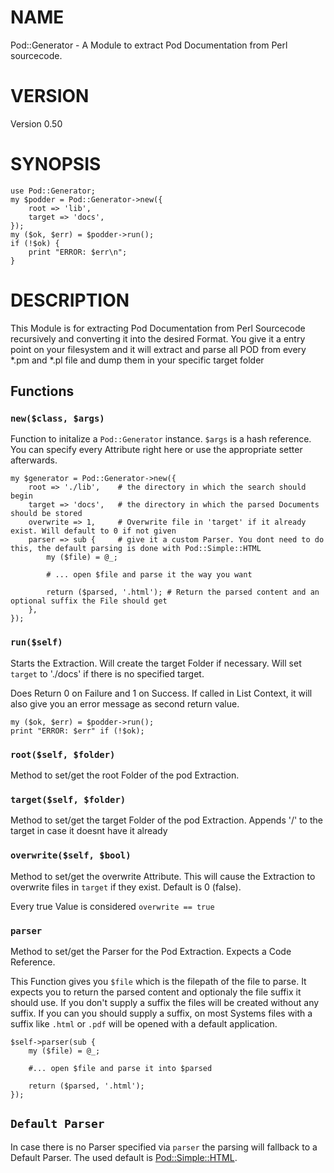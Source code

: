 # NAME

Pod::Generator - A Module to extract Pod Documentation from Perl sourcecode.

# VERSION

Version 0.50

# SYNOPSIS

    use Pod::Generator;
    my $podder = Pod::Generator->new({
        root => 'lib',
        target => 'docs',
    });
    my ($ok, $err) = $podder->run();
    if (!$ok) {
        print "ERROR: $err\n";
    }

# DESCRIPTION

This Module is for extracting Pod Documentation from Perl Sourcecode recursively and converting it into the desired Format.
You give it a entry point on your filesystem and it will extract and parse all POD from every \*.pm and \*.pl file and dump them in your specific target folder

## Functions

### `new($class, $args)`

Function to initalize a `Pod::Generator` instance.
`$args` is a hash reference. You can specify every Attribute right here or use the appropriate setter afterwards.

    my $generator = Pod::Generator->new({
        root => './lib',    # the directory in which the search should begin
        target => 'docs',   # the directory in which the parsed Documents should be stored
        overwrite => 1,     # Overwrite file in 'target' if it already exist. Will default to 0 if not given
        parser => sub {     # give it a custom Parser. You dont need to do this, the default parsing is done with Pod::Simple::HTML
            my ($file) = @_;

            # ... open $file and parse it the way you want

            return ($parsed, '.html'); # Return the parsed content and an optional suffix the File should get
        },
    });

### `run($self)`

Starts the Extraction.
Will create the target Folder if necessary.
Will set `target` to './docs' if there is no specified target.

Does Return 0 on Failure and 1 on Success.
If called in List Context, it will also give you an error message as second return value.

    my ($ok, $err) = $podder->run();
    print "ERROR: $err" if (!$ok);

### `root($self, $folder)`

Method to set/get the root Folder of the pod Extraction.

### `target($self, $folder)`

Method to set/get the target Folder of the pod Extraction.
Appends '/' to the target in case it doesnt have it already

### `overwrite($self, $bool)`

Method to set/get the overwrite Attribute.
This will cause the Extraction to overwrite files in `target` if they exist.
Default is 0 (false).

Every true Value is considered `overwrite == true`

### `parser`

Method to set/get the Parser for the Pod Extraction.
Expects a Code Reference.

This Function gives you `$file` which is the filepath of the file to parse.
It expects you to return the parsed content and optionaly the file suffix it should use.
If you don't supply a suffix the files will be created without any suffix.
If you can you should supply a suffix, on most Systems files with a suffix like `.html` or `.pdf` will be opened with a default application.

    $self->parser(sub {
        my ($file) = @_;

        #... open $file and parse it into $parsed

        return ($parsed, '.html');
    });

## `Default Parser`

In case there is no Parser specified via `parser` the parsing will fallback to a Default Parser.
The used default is [Pod::Simple::HTML](https://metacpan.org/pod/Pod::Simple::HTML).
